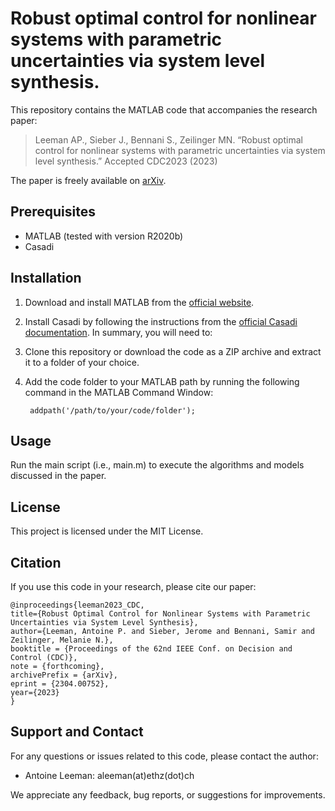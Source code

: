 # Robust optimal control for nonlinear systems with parametric uncertainties via system level synthesis.
This repository contains the MATLAB code that accompanies the research paper:
> Leeman AP., Sieber J., Bennani S., Zeilinger MN. “Robust optimal control for nonlinear systems with parametric uncertainties via system level synthesis.” 
> Accepted CDC2023 (2023)

The paper is freely available on [arXiv](https://arxiv.org/abs/2304.00752).

## Prerequisites
- MATLAB (tested with version R2020b)
- Casadi

## Installation
1. Download and install MATLAB from the [official website](https://www.mathworks.com/products/matlab.html).

2. Install Casadi by following the instructions from the [official Casadi documentation](https://web.casadi.org/get/). In summary, you will need to:
    
3. Clone this repository or download the code as a ZIP archive and extract it to a folder of your choice.

4. Add the code folder to your MATLAB path by running the following command in the MATLAB Command Window:
    
        addpath('/path/to/your/code/folder');
    
## Usage

Run the main script (i.e., main.m) to execute the algorithms and models discussed in the paper.

## License

This project is licensed under the MIT License.

## Citation

If you use this code in your research, please cite our paper:
  ```
  @inproceedings{leeman2023_CDC,
  title={Robust Optimal Control for Nonlinear Systems with Parametric Uncertainties via System Level Synthesis},
  author={Leeman, Antoine P. and Sieber, Jerome and Bennani, Samir and Zeilinger, Melanie N.},
  booktitle = {Proceedings of the 62nd IEEE Conf. on Decision and Control (CDC)},
  note = {forthcoming},
  archivePrefix = {arXiv},
  eprint = {2304.00752},
  year={2023}
  }
  ```
  

## Support and Contact

For any questions or issues related to this code, please contact the author:

- Antoine Leeman: aleeman(at)ethz(dot)ch

We appreciate any feedback, bug reports, or suggestions for improvements.
